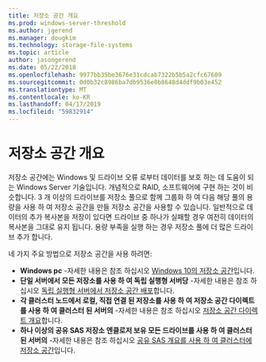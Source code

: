 ```yaml
---
title: 저장소 공간 개요
ms.prod: windows-server-threshold
ms.author: jgerend
ms.manager: dougkim
ms.technology: storage-file-systems
ms.topic: article
author: jasongerend
ms.date: 05/22/2018
ms.openlocfilehash: 9977bb35be3676e31cdcab7322b5b5a2cfc67609
ms.sourcegitcommit: 0d0b32c8986ba7db9536e0b8648d4ddf9b03e452
ms.translationtype: MT
ms.contentlocale: ko-KR
ms.lasthandoff: 04/17/2019
ms.locfileid: "59832914"
---
```

# <a name="storage-spaces-overview"></a>저장소 공간 개요

저장소 공간에는 Windows 및 드라이브 오류 로부터 데이터를 보호 하는 데 도움이 되는 Windows Server 기술입니다. 개념적으로 RAID, 소프트웨어에 구현 하는 것이 비슷합니다. 3 개 이상의 드라이브를 저장소 풀으로 함께 그룹화 하 여 다음 해당 풀의 용량을 사용 하 여 저장소 공간을 만들 저장소 공간을 사용할 수 있습니다. 일반적으로 데이터의 추가 복사본을 저장이 있다면 드라이브 중 하나가 실패할 경우 여전히 데이터의 복사본을 그대로 유지 됩니다. 용량 부족을 실행 하는 경우 저장소 풀에 더 많은 드라이브 추가 합니다.

네 가지 주요 방법으로 저장소 공간을 사용 하려면:

- **Windows pc** -자세한 내용은 참조 하십시오 [Windows 10의 저장소 공간](http://windows.microsoft.com/en-us/windows-10/storage-spaces-windows-10)입니다.
- **단일 서버에서 모든 저장소를 사용 하 여 독립 실행형 서버당** -자세한 내용은 참조 하십시오 [독립 실행형 서버에서 저장소 공간 배포](deploy-standalone-storage-spaces.md)합니다.
- **각 클러스터 노드에서 로컬, 직접 연결 된 저장소를 사용 하 여 저장소 공간 다이렉트를 사용 하 여 클러스터 된 서버의** -자세한 내용은 참조 하십시오 [저장소 공간 다이렉트 개요](storage-spaces-direct-overview.md)합니다.
- **하나 이상의 공유 SAS 저장소 엔클로저 보유 모든 드라이브를 사용 하 여 클러스터 된 서버의** -자세한 내용은 참조 하십시오 [공유 SAS 개요를 사용 하 여 클러스터에 저장소 공간](https://docs.microsoft.com/previous-versions/windows/it-pro/windows-server-2012-R2-and-2012/hh831739(v%3dws.11))입니다.

